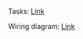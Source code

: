 Tasks: [Link](https://docs.google.com/spreadsheets/d/1cf2Ahxs9PHoaLTKsXQQcqct1F_Tn6QtoLqesycTrI-o/edit?usp=sharing)

Wiring diagram: [Link](https://app.diagrams.net/?src=about#G1_QJCu-h82xvJnHyXd8Mil0V3bsY9F0qr#%7B%22pageId%22%3A%22x7VSpkKjvxS_TzE_dr-U%22%7D)
